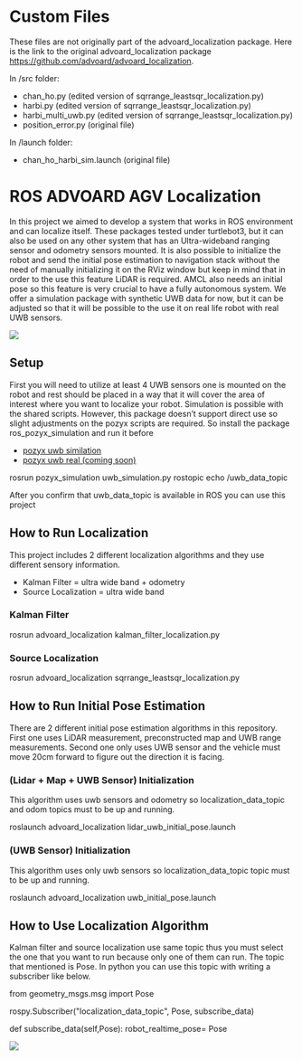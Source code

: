 # Custom Files
These files are not originally part of the advoard_localization package.
Here is the link to the original advoard_localization package https://github.com/advoard/advoard_localization.

In /src folder:
- chan_ho.py (edited version of sqrrange_leastsqr_localization.py)
- harbi.py (edited version of sqrrange_leastsqr_localization.py)
- harbi_multi_uwb.py (edited version of sqrrange_leastsqr_localization.py)
- position_error.py (original file)

In /launch folder:
- chan_ho_harbi_sim.launch (original file)


# ROS ADVOARD AGV Localization
In this project we aimed to develop a system that works in ROS environment and can localize itself. These packages tested under turtlebot3, but it can also be used on any other system that has an Ultra-wideband ranging sensor and odometry sensors mounted. It is also possible to initialize the robot and send the initial pose estimation to navigation stack without the need of manually initializing it on the RViz window but keep in mind that in order to the use this feature LiDAR is required. AMCL also needs an initial pose so this feature is very crucial to have a fully autonomous system. We offer a simulation package with synthetic UWB data for now, but it can be adjusted so that it will be possible to the use it on real life robot with real UWB sensors.


![](https://raw.githubusercontent.com/advoard/advoard_localization/master/docs/map_matcher.gif)


## Setup 
First you will need to utilize at least 4 UWB sensors one is mounted on the robot and rest should be placed in a way that it will cover the area of interest where you want to localize your robot. Simulation is possible with the shared scripts. However, this package doesn’t support direct use so slight adjustments on the pozyx scripts are required. So install the package ros_pozyx_simulation and run it before

- [pozyx uwb similation](https://github.com/advoard/pozyx_simulation)</br>
- [pozyx uwb real (coming soon)]()


rosrun pozyx_simulation uwb_simulation.py
rostopic echo /uwb_data_topic 

After you confirm that uwb_data_topic is available in ROS you can use this project </br>


## How to Run Localization 
This project includes 2 different localization algorithms and they use different sensory information. </br>
- Kalman Filter = ultra wide band + odometry 
- Source Localization = ultra wide band

### Kalman Filter  

rosrun advoard_localization kalman_filter_localization.py


### Source Localization 

rosrun advoard_localization sqrrange_leastsqr_localization.py 


## How to Run Initial Pose Estimation 
There are 2 different initial pose estimation algorithms in this repository. First one uses LiDAR measurement, preconstructed map and UWB range measurements. Second one only uses UWB sensor and the vehicle must move 20cm forward to figure out the direction it is facing.

### (Lidar + Map + UWB Sensor) Initialization 
This algorithm uses uwb sensors and odometry so localization_data_topic and odom topics must to be up and running.</br>

roslaunch advoard_localization lidar_uwb_initial_pose.launch 


### (UWB Sensor) Initialization
This algorithm uses only uwb sensors so localization_data_topic topic must to be up and running.

roslaunch advoard_localization uwb_initial_pose.launch 




## How to Use Localization Algorithm
Kalman filter and source localization use same topic thus you must select the one that you want to run because only one of them can run. The topic that mentioned is Pose. In python you can use this topic with writing a subscriber like below. 

from geometry_msgs.msg import Pose

rospy.Subscriber("localization_data_topic", Pose, subscribe_data)

def subscribe_data(self,Pose):
  robot_realtime_pose= Pose

![](https://raw.githubusercontent.com/advoard/advoard_localization/master/docs/localization_gui.png)
